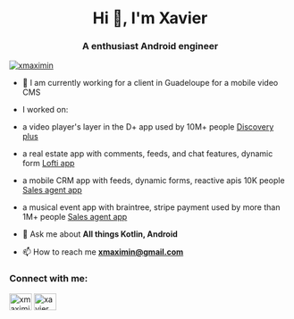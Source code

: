 <h1 align="center">Hi 👋, I'm Xavier</h1>
<h3 align="center">A enthusiast Android engineer</h3>

<p align="left"> <a href="https://twitter.com/xmaximin" target="blank"><img src="https://img.shields.io/twitter/follow/xmaximin?logo=twitter&style=for-the-badge" alt="xmaximin" /></a> </p>

- 🔭 I am currently working for a client in Guadeloupe for a mobile video CMS
- I worked on:
- a video player's layer in the D+ app used by 10M+ people [Discovery plus](https://play.google.com/store/apps/details?id=com.discoveryplus.tv.android&hl=fr&gl=US) 
- a real estate app with comments, feeds, and chat features, dynamic form [Lofti app](https://play.google.com/store/apps/details?id=co.lofti.app)
- a mobile CRM app with feeds, dynamic forms, reactive apis 10K people [Sales agent app](https://play.google.com/store/apps/details?id=uk.co.bboxx.salesagent&hl=fr&gl=US)
- a musical event app with braintree, stripe payment used by more than 1M+ people [Sales agent app](https://play.google.com/store/apps/details?id=uk.co.bboxx.salesagent&hl=fr&gl=US)

- 💬 Ask me about **All things Kotlin, Android**

- 📫 How to reach me **xmaximin@gmail.com**

<h3 align="left">Connect with me:</h3>
<p align="left">
<a href="https://twitter.com/xmaximin" target="blank"><img align="center" src="https://raw.githubusercontent.com/rahuldkjain/github-profile-readme-generator/master/src/images/icons/Social/twitter.svg" alt="xmaximin" height="30" width="40" /></a>
<a href="https://linkedin.com/in/xaviermaximin" target="blank"><img align="center" src="https://raw.githubusercontent.com/rahuldkjain/github-profile-readme-generator/master/src/images/icons/Social/linked-in-alt.svg" alt="xaviermaximin" height="30" width="40" /></a>
</p>
